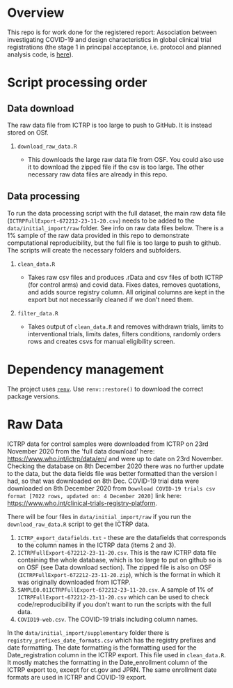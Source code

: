 # Overview
This repo is for work done for the registered report: Association between investigating COVID-19 and design characteristics in global clinical trial registrations (the stage 1 in principal acceptance, i.e. protocol and planned analysis code, is [here](https://osf.io/f6d2v/)).

# Script processing order
## Data download 
The raw data file from ICTRP is too large to push to GitHub. It is instead stored on OSf.

1. `download_raw_data.R`
    
    * This downloads the large raw data file from OSF. You could also use it to download the zipped file if the csv is too large. The other necessary raw data files are already in this repo. 

## Data processing
To run the data processing script with the full dataset, the main raw data file (`ICTRPFullExport-672212-23-11-20.csv`) needs to be added to the `data/initial_import/raw` folder. See info on raw data files below. There is a 1% sample of the raw data provided in this repo to demonstrate computational reproducibility, but the full file is too large to push to github. The scripts will create the necessary folders and subfolders.

1. `clean_data.R`

    * Takes raw csv files and produces .rData and csv files of both ICTRP (for control arms) and covid data. Fixes dates, removes quotations, and adds source registry column. All original columns are kept in the export but not necessarily cleaned if we don't need them.

2. `filter_data.R`

    * Takes output of `clean_data.R` and removes withdrawn trials, limits to interventional trials, limits dates, filters conditions, randomly orders rows and creates csvs for manual eligibility screen.
  
# Dependency management
The project uses [`renv`](https://rstudio.github.io/renv/articles/renv.html). Use `renv::restore()` to download the correct package versions. 

# Raw Data
ICTRP data for control samples were downloaded from ICTRP on 23rd November 2020 from the 'full data download' here: https://www.who.int/ictrp/data/en/ and were up to date on 23rd November. Checking the database on 8th December 2020 there was no further update to the data, but the data fields file was better formatted than the version I had, so that was downloaded on 8th Dec. COVID-19 trial data were downloaded on 8th December 2020 from `Download COVID-19 trials csv format [7022 rows, updated on: 4 December 2020]` link here: https://www.who.int/clinical-trials-registry-platform.

There will be four files in `data/initial_import/raw` if you run the `download_raw_data.R` script to get the ICTRP data. 

1. `ICTRP_export_datafields.txt` - these are the datafields that corresponds to the column names in the ICTRP data (items 2 and 3).
2. `ICTRPFullExport-672212-23-11-20.csv`. This is the raw ICTRP data file containing the whole database, which is too large to put on github so is on OSF (see Data download section). The zipped file is also on OSF (`ICTRPFullExport-672212-23-11-20.zip`), which is the format in which it was originally downloaded from ICTRP.
3. `SAMPLE0.01ICTRPFullExport-672212-23-11-20.csv`. A sample of 1% of `ICTRPFullExport-672212-23-11-20.csv` which can be used to check code/reproducibility if you don't want to run the scripts with the full data. 
5. `COVID19-web.csv`. The COVID-19 trials including column names.

In the `data/initial_import/supplementary` folder there is `registry_prefixes_date_formats.csv` which has the registry prefixes and date formatting. The date formatting is the formatting used for the Date_registration column in the ICTRP export. This file used in `clean_data.R`. It mostly matches the formatting in the Date_enrollment column of the ICTRP export too, except for ct.gov and JPRN. The same enrollment date formats are used in ICTRP and COVID-19 export.




